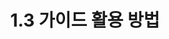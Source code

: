 ---
layout: tag-blog
title: 1.3 가이드 활용 방법
slug: 가이드 활용 방법
category: guide
menu: false
order: 3
comment: true
#header-img: "/img/vue-logo.png"
---
